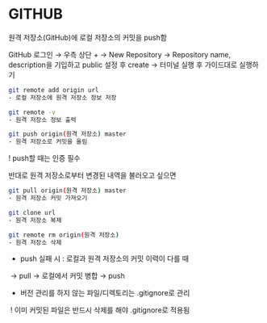 # GITHUB

원격 저장소(GitHub)에 로컬 저장소의 커밋을 push함

GitHub 로그인 → 우측 상단 + → New Repository → Repository name, description을 기입하고 public 설정 후 create → 터미널 실행 후 가이드대로 실행하기

```bash
git remote add origin url
- 로컬 저장소에 원격 저장소 정보 저장

git remote -v
- 원격 저장소 정보 출력

git push origin(원격 저장소) master
- 원격 저장소로 커밋을 올림
```

! push할 때는 인증 필수

반대로 원격 저장소로부터 변경된 내역을 불러오고 싶으면

```bash
git pull origin(원격 저장소) master
- 원격 저장소 커밋 가져오기

git clone url
- 원격 저장소 복제

git remote rm origin(원격 저장소)
- 원격 저장소 삭제
```

- push 실패 시 : 로컬과 원격 저장소의 커밋 이력이 다를 때

​	→ pull → 로컬에서 커밋 병합 → push

- 버전 관리를 하지 않는 파일/디렉토리는 .gitignore로 관리

​	! 이미 커밋된 파일은 반드시 삭제를 해야 .gitignore로 적용됨